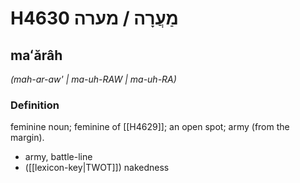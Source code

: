 # H4630 מַעֲרָה / מערה

## maʻărâh

_(mah-ar-aw' | ma-uh-RAW | ma-uh-RA)_

### Definition

feminine noun; feminine of [[H4629]]; an open spot; army (from the margin).

- army, battle-line
- ([[lexicon-key|TWOT]]) nakedness
